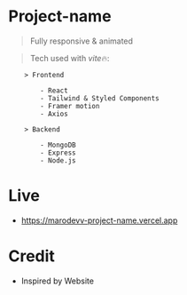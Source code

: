 # Project-name

> Fully responsive & animated

> Tech used with *vite*🔥:

        > Frontend

            - React
            - Tailwind & Styled Components
            - Framer motion
            - Axios

        > Backend

            - MongoDB
            - Express
            - Node.js

# Live

-   https://marodevv-project-name.vercel.app

# Credit

-   Inspired by Website
